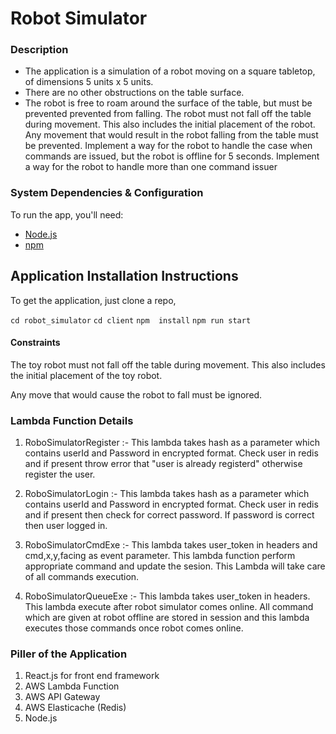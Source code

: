 # Robot Simulator  

### Description

- The application is a simulation of a robot moving on a square tabletop, of dimensions 5 units x 5 units.    
- There are no other obstructions on the table surface.   
- The robot is free to roam around the surface of the table, but must be prevented prevented from falling. The robot must not fall off the table during movement. This also includes the initial
placement of the robot. Any movement that would result in the robot falling from the
table must be prevented.
Implement a way for the robot to handle the case when commands
are issued, but the robot is offline for 5 seconds.
Implement a way for the robot to handle more than one
command issuer

### System Dependencies & Configuration

To run the app, you'll need:

* [Node.js](https://nodejs.org/en/download/)
* [npm](https://www.npmjs.com/)   

## Application Installation Instructions

To get the application, just clone a repo,

`cd robot_simulator`
`cd client`
`npm  install`
`npm run start`

#### Constraints

The toy robot must not fall off the table during movement. This also includes the initial placement of the toy robot.

Any move that would cause the robot to fall must be ignored.

### Lambda Function Details

1. RoboSimulatorRegister :- This lambda takes hash as a parameter which contains userId and Password in encrypted format. Check user in redis and if present throw error that "user is already registerd" otherwise register the user.

2. RoboSimulatorLogin :- This lambda takes hash as a parameter which contains userId and Password in encrypted format. Check user in redis and if present then check for correct password. If password is correct then user logged in.

3. RoboSimulatorCmdExe :- This lambda takes user_token in headers and cmd,x,y,facing as event parameter. This lambda function perform appropriate command and update the sesion. This Lambda will take care of all commands execution.

4. RoboSimulatorQueueExe :- This lambda takes user_token in headers. This lambda execute after robot simulator comes online. All command which are given at robot offline are stored in session and this lambda executes those commands once robot comes online.

### Piller of the Application

1. React.js for front end framework
2. AWS Lambda Function
3. AWS API Gateway
4. AWS Elasticache (Redis)
5. Node.js
